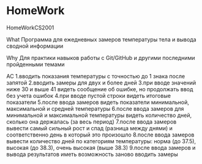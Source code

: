 # HomeWork
HomeWorkCS2001

What
Программа для ежедневных замеров температуры тела и вывода сводной информации

Why
Для практики навыков работы с Git/GitHub и другими последними пройденными темами

AC
1.вводить показания температуры с точностью до 1 знака после запятой
2.вводить замеры для двух и более дней
3.при вводе значений ниже 30 и выше 41 видеть сообщение об ошибке, но продолжать ввод без учета ошибок
4.при вводе пустой строки видеть итоговые показатели
5.после ввода замеров видеть показатели минимальной, максимальной и средней температуры
6.после ввода замеров для минимальной и максимальной температуры видеть количество дней, сколько она держалась (за весь период)
7.после ввода замеров вывести самый сильный рост и спад (разница между днями) и соответственно день в который это произошло
8.после ввода замеров вывести количество дней по категориям температуры: норма (до 37.5), высокая (до 38.3), очень высокая (выше 38.3)
9.после ввода замеров и вывода результатов иметь возможность заново вводить замеры

